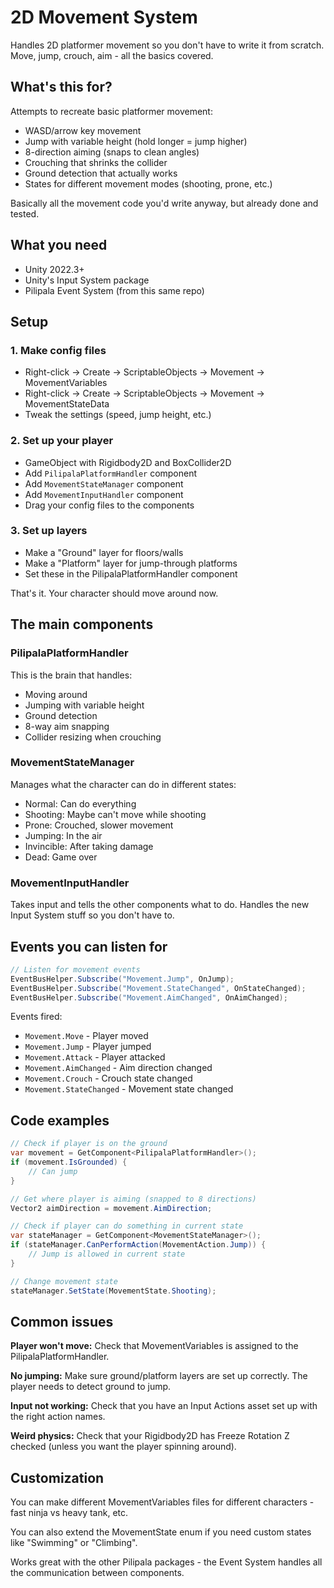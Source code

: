 # 2D Movement System

Handles 2D platformer movement so you don't have to write it from scratch. Move, jump, crouch, aim - all the basics covered.

## What's this for?

Attempts to recreate basic platformer movement:
- WASD/arrow key movement
- Jump with variable height (hold longer = jump higher)
- 8-direction aiming (snaps to clean angles)
- Crouching that shrinks the collider
- Ground detection that actually works
- States for different movement modes (shooting, prone, etc.)

Basically all the movement code you'd write anyway, but already done and tested.

## What you need

- Unity 2022.3+
- Unity's Input System package
- Pilipala Event System (from this same repo)

## Setup

### 1. Make config files
- Right-click → Create → ScriptableObjects → Movement → MovementVariables
- Right-click → Create → ScriptableObjects → Movement → MovementStateData
- Tweak the settings (speed, jump height, etc.)

### 2. Set up your player
- GameObject with Rigidbody2D and BoxCollider2D
- Add `PilipalaPlatformHandler` component
- Add `MovementStateManager` component  
- Add `MovementInputHandler` component
- Drag your config files to the components

### 3. Set up layers
- Make a "Ground" layer for floors/walls
- Make a "Platform" layer for jump-through platforms
- Set these in the PilipalaPlatformHandler component

That's it. Your character should move around now.

## The main components

### PilipalaPlatformHandler
This is the brain that handles:
- Moving around
- Jumping with variable height
- Ground detection
- 8-way aim snapping
- Collider resizing when crouching

### MovementStateManager
Manages what the character can do in different states:
- Normal: Can do everything
- Shooting: Maybe can't move while shooting
- Prone: Crouched, slower movement
- Jumping: In the air
- Invincible: After taking damage
- Dead: Game over

### MovementInputHandler
Takes input and tells the other components what to do. Handles the new Input System stuff so you don't have to.

## Events you can listen for

```csharp
// Listen for movement events
EventBusHelper.Subscribe("Movement.Jump", OnJump);
EventBusHelper.Subscribe("Movement.StateChanged", OnStateChanged);
EventBusHelper.Subscribe("Movement.AimChanged", OnAimChanged);
```

Events fired:
- `Movement.Move` - Player moved
- `Movement.Jump` - Player jumped
- `Movement.Attack` - Player attacked
- `Movement.AimChanged` - Aim direction changed
- `Movement.Crouch` - Crouch state changed
- `Movement.StateChanged` - Movement state changed

## Code examples

```csharp
// Check if player is on the ground
var movement = GetComponent<PilipalaPlatformHandler>();
if (movement.IsGrounded) {
    // Can jump
}

// Get where player is aiming (snapped to 8 directions)
Vector2 aimDirection = movement.AimDirection;

// Check if player can do something in current state
var stateManager = GetComponent<MovementStateManager>();
if (stateManager.CanPerformAction(MovementAction.Jump)) {
    // Jump is allowed in current state
}

// Change movement state
stateManager.SetState(MovementState.Shooting);
```

## Common issues

**Player won't move:** Check that MovementVariables is assigned to the PilipalaPlatformHandler.

**No jumping:** Make sure ground/platform layers are set up correctly. The player needs to detect ground to jump.

**Input not working:** Check that you have an Input Actions asset set up with the right action names.

**Weird physics:** Check that your Rigidbody2D has Freeze Rotation Z checked (unless you want the player spinning around).

## Customization

You can make different MovementVariables files for different characters - fast ninja vs heavy tank, etc.

You can also extend the MovementState enum if you need custom states like "Swimming" or "Climbing".

Works great with the other Pilipala packages - the Event System handles all the communication between components. 